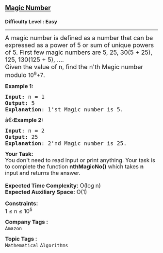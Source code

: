 <h2><a href="https://practice.geeksforgeeks.org/problems/magic-number4431/1">Magic Number</a></h2><h3>Difficulty Level : Easy</h3><hr><div class="problems_problem_content__Xm_eO"><p><span style="font-size: 20px;">A magic number is defined as a number that can be expressed as a power of 5 or sum of unique powers of 5. First few magic numbers are 5, 25, 30(5 + 25), 125, 130(125 + 5), ….<br>Given the value of n, find the n'th Magic number modulo </span><span style="font-size: 18px;">10<sup>9</sup>+7</span><span style="font-size: 20px;">.</span></p>
<p><span style="font-size: 18px;"><strong>Example 1:</strong></span></p>
<pre><span style="font-size: 18px;"><strong>Input: </strong>n = 1
<strong>Output:</strong> 5
<strong>Explanation</strong>: 1'st Magic number is 5.</span></pre>
<p><span style="font-size: 18px;">â€‹<strong>Example 2:</strong></span></p>
<pre><span style="font-size: 18px;"><strong>Input</strong>: n = 2
<strong>Output:</strong> 25
<strong>Explanation</strong>: 2'nd Magic number is 25. </span></pre>
<p><span style="font-size: 18px;"><strong>Your Task:&nbsp;&nbsp;</strong><br>You don't need to read input or print anything. Your task is to complete the function&nbsp;<strong>nthMagicNo</strong><strong>()</strong>&nbsp;which takes <strong>n</strong> input and returns the answer.<br><br><strong>Expected Time Complexity:</strong>&nbsp;O(log n)<br><strong>Expected Auxiliary Space:</strong>&nbsp;O(1)</span><br><br><span style="font-size: 18px;"><strong>Constraints:</strong><br>1 ≤ n ≤ 10<sup>5</sup></span></p></div><p><span style=font-size:18px><strong>Company Tags : </strong><br><code>Amazon</code>&nbsp;<br><p><span style=font-size:18px><strong>Topic Tags : </strong><br><code>Mathematical</code>&nbsp;<code>Algorithms</code>&nbsp;